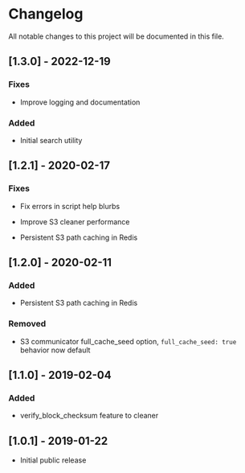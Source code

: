 # Changelog
All notable changes to this project will be documented in this file.

## [1.3.0] - 2022-12-19
### Fixes
- Improve logging and documentation

### Added
- Initial search utility
	
## [1.2.1] - 2020-02-17
### Fixes
- Fix errors in script help blurbs
- Improve S3 cleaner performance

- Persistent S3 path caching in Redis
## [1.2.0] - 2020-02-11
### Added
- Persistent S3 path caching in Redis

### Removed
- S3 communicator full_cache_seed option, `full_cache_seed: true` behavior now default

## [1.1.0] - 2019-02-04
### Added
- verify_block_checksum feature to cleaner


## [1.0.1] - 2019-01-22
- Initial public release
